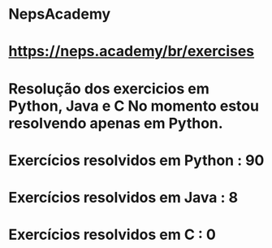 # NepsAcademy
# https://neps.academy/br/exercises 
# Resolução dos exercicios em Python, Java e C No momento estou resolvendo apenas em Python.
# Exercícios resolvidos em Python : 90
# Exercícios resolvidos em Java : 8
# Exercícios resolvidos em C : 0
